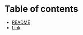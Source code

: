 # Table of contents

* [README](README.md)
* [Link](https-mypythonsec.files.wordpress.com-2018-10-penetrasyon-testi.pptx.md)

